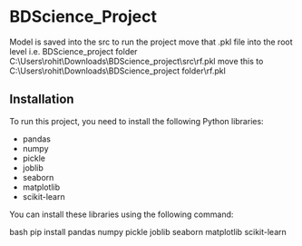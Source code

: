 # BDScience_Project
Model is saved into the src to run the project move that .pkl file into the root level i.e. BDScience_project folder
C:\Users\rohit\Downloads\BDScience_project\src\rf.pkl move this to C:\Users\rohit\Downloads\BDScience_project folder\rf.pkl

## Installation
To run this project, you need to install the following Python libraries:

- pandas
- numpy
- pickle
- joblib
- seaborn
- matplotlib
- scikit-learn

You can install these libraries using the following command:

bash
pip install pandas numpy pickle joblib seaborn matplotlib scikit-learn
